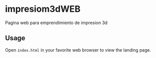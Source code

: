 # impresiom3dWEB

Pagina web para emprendimiento de impresion 3d

## Usage

Open `index.html` in your favorite web browser to view the landing page.
